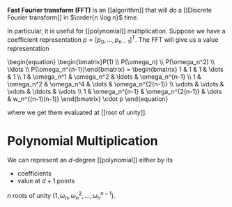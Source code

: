 **Fast Fourier transform (FFT)** is an [[algorithm]] that will do a [[Discrete Fourier transform]] in $\order{n \log n}$ time.

In particular, it is useful for [[polynomial]] multiplication. Suppose we have a coefficient representation $p = [p_0, \dots, p_{n-1}]^\mathsf{T}$. The FFT will give us a value representation

\begin{equation}
\begin{bmatrix}P(1) \\\\ P(\omega_n) \\\\ P(\omega_n^2) \\\\ \ldots \\\\ P(\omega_n^{n-1})\end{bmatrix} = \begin{bmatrix} 1 & 1 & 1 & \dots & 1 \\\\ 1 & \omega_n^1 & \omega_n^2 & \ldots & \omega_n^{n-1} \\\\ 1 & \omega_n^2 & \omega_n^4 & \dots & \omega_n^{2(n-1)} \\\\ \vdots & \vdots & \vdots & \ddots & \vdots \\\\ 1 & \omega_n^{n-1} & \omega_n^{2(n-1)} & \dots & w_n^{(n-1)(n-1)} \end{bmatrix} \cdot p
\end{equation}

where we get them evaluated at [[root of unity]].

# Polynomial Multiplication

We can represent an $d$-degree [[polynomial]] either by its 

* coefficients
* value at $d+1$ points

$n$ roots of unity $(1, \omega_n, \omega_n^2, \dots, \omega_n^{n-1})$.